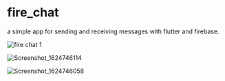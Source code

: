 # fire_chat

a simple app for sending and receiving messages with flutter and firebase.


![fire chat 1](https://user-images.githubusercontent.com/86538673/123597916-3b312280-d7f4-11eb-8cc0-7338f0aa1059.png)


![Screenshot_1624746114](https://user-images.githubusercontent.com/86538673/123548894-062abe80-d767-11eb-8f80-81ee812b15ba.png)


![Screenshot_1624746058](https://user-images.githubusercontent.com/86538673/123549080-bbf60d00-d767-11eb-9bcf-7dde7f881203.png)
